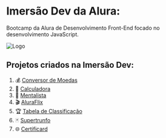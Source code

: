 # Imersão Dev da Alura: 

Bootcamp da Alura de Desenvolvimento Front-End focado no desenvolvimento JavaScript. 

<img src="https://www.alura.com.br/assets/img/imersoes/dev-2021/logo-imersao-calculadora.svg" alt="Logo">

## Projetos criados na Imersão Dev:

1. 💰 <a href="./projetos_criados/aula1_projetofinal">Conversor de Moedas</a> 
2. 🔢 <a href="./projetos_criados/aula2_projetofinal">Calculadora</a>
3. 🔮 <a href="./projetos_criados/aula3_projetofinal">Mentalista</a>
4. 🎬 <a href="./projetos_criados/aula5_projetofinal">AluraFlix</a>
5. 🏆 <a href="./projetos_criados/aula6_projetofinal">Tabela de Classificação</a>
6. 🃏 <a href="./projetos_criados/aula9_projetofinal">Supertrunfo</a>
7. 🌐 <a href="./projetos_criados/aula10_projetofinal">Certificard</a>
